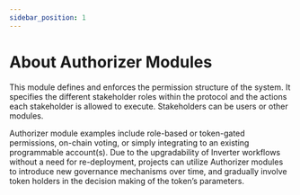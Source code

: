 ```yaml
---
sidebar_position: 1
---
```


# About Authorizer Modules 

This module defines and enforces the permission structure of the system. It specifies the different stakeholder roles within the protocol and the actions each stakeholder is allowed to execute. Stakeholders can be users or other modules.

Authorizer module examples include role-based or token-gated permissions, on-chain voting, or simply integrating to an existing programmable account(s). Due to the upgradability of Inverter workflows without a need for re-deployment, projects can utilize Authorizer modules to introduce new governance mechanisms over time, and gradually involve token holders in the decision making of the token’s parameters. 
